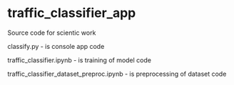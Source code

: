 # traffic_classifier_app
Source code for scientic work

classify.py - is console app code

traffic_classifier.ipynb - is training of model code

traffic_classifier_dataset_preproc.ipynb - is preprocessing of dataset code
